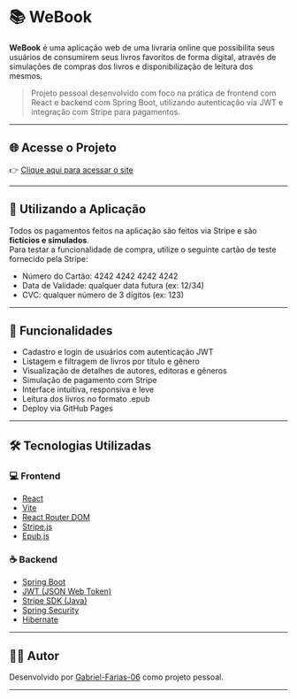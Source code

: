 # 📚 WeBook

**WeBook** é uma aplicação web de uma livraria online que possibilita seus usuários de consumirem seus livros favoritos de forma digital, através de simulações de compras dos livros e disponibilização de leitura dos mesmos.

> Projeto pessoal desenvolvido com foco na prática de frontend com React e backend com Spring Boot, utilizando autenticação via JWT e integração com Stripe para pagamentos.

---

## 🌐 Acesse o Projeto

👉 [Clique aqui para acessar o site](https://seu-usuario.github.io/webook)

---

## 🧪 Utilizando a Aplicação

Todos os pagamentos feitos na aplicação são feitos via Stripe e são **fictícios e simulados**.  
Para testar a funcionalidade de compra, utilize o seguinte cartão de teste fornecido pela Stripe:

- Número do Cartão: 4242 4242 4242 4242
- Data de Validade: qualquer data futura (ex: 12/34)
- CVC: qualquer número de 3 dígitos (ex: 123)

---

## 🚀 Funcionalidades

- Cadastro e login de usuários com autenticação JWT
- Listagem e filtragem de livros por título e gênero
- Visualização de detalhes de autores, editoras e gêneros
- Simulação de pagamento com Stripe
- Interface intuitiva, responsiva e leve
- Leitura dos livros no formato .epub
- Deploy via GitHub Pages

---

## 🛠 Tecnologias Utilizadas

### 💻 Frontend

- [React](https://reactjs.org/)
- [Vite](https://vitejs.dev/)
- [React Router DOM](https://reactrouter.com/)
- [Stripe.js](https://stripe.com/docs/js)
- [Epub.js](https://github.com/futurepress/epub.js)

### ☕ Backend

- [Spring Boot](https://spring.io/projects/spring-boot)
- [JWT (JSON Web Token)](https://jwt.io/)
- [Stripe SDK (Java)](https://stripe.com/docs/payments/accept-a-payment)
- [Spring Security](https://spring.io/projects/spring-security)
- [Hibernate](https://hibernate.org/)
---

## 🧑‍💻 Autor

Desenvolvido por [Gabriel-Farias-06](https://github.com/Gabriel-Farias-06) como projeto pessoal.

---
